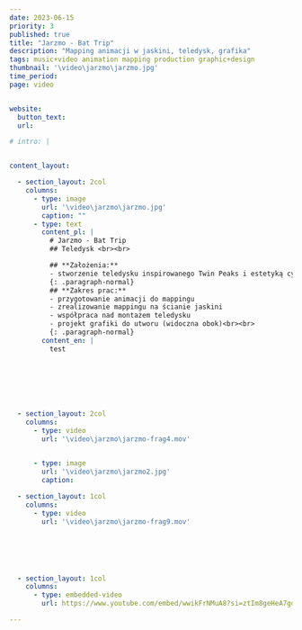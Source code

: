 ```yaml
---
date: 2023-06-15
priority: 3
published: true
title: "Jarzmo - Bat Trip"
description: "Mapping animacji w jaskini, teledysk, grafika"
tags: music+video animation mapping production graphic+design
thumbnail: '\video\jarzmo\jarzmo.jpg'
time_period:
page: video


website:
  button_text: 
  url: 

# intro: |


content_layout:

  - section_layout: 2col
    columns:
      - type: image
        url: '\video\jarzmo\jarzmo.jpg'
        caption: ""
      - type: text
        content_pl: |
          # Jarzmo - Bat Trip 
          ## Teledysk <br><br>

          ## **Założenia:**
          - stworzenie teledysku inspirowanego Twin Peaks i estetyką cyberpunk
          {: .paragraph-normal}
          ## **Zakres prac:**
          - przygotowanie animacji do mappingu
          - zrealizowanie mappingu na ścianie jaskini
          - współpraca nad montażem teledysku
          - projekt grafiki do utworu (widoczna obok)<br><br>
          {: .paragraph-normal}
        content_en: |
          test

          
          



        
  - section_layout: 2col
    columns:
      - type: video
        url: '\video\jarzmo\jarzmo-frag4.mov'


      - type: image
        url: '\video\jarzmo\jarzmo2.jpg'
        caption:      
        
  - section_layout: 1col
    columns:
      - type: video
        url: '\video\jarzmo\jarzmo-frag9.mov'


       
        


  - section_layout: 1col
    columns:
      - type: embedded-video
        url: https://www.youtube.com/embed/wwikFrNMuA8?si=ztIm8geHeA7gqiFW

---
```

